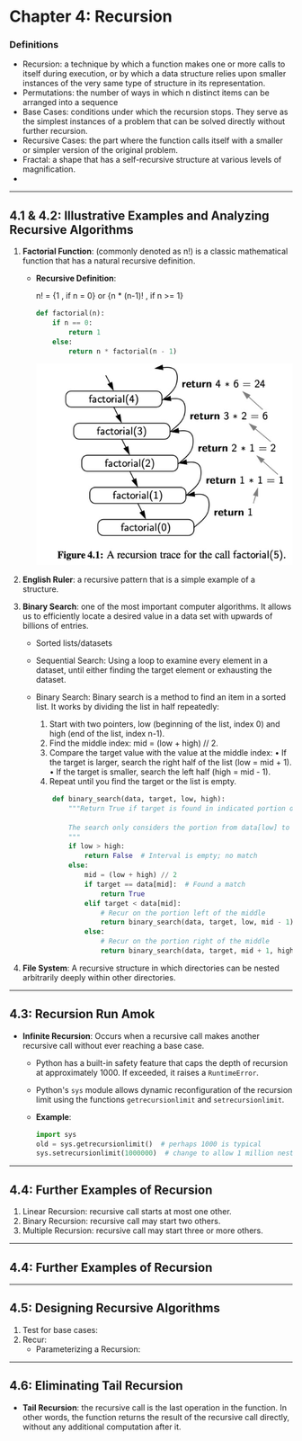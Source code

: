 # Chapter 4: Recursion

### Definitions 
- Recursion: a technique by which a function makes one or more calls to itself
during execution, or by which a data structure relies upon smaller instances of the very same type of structure in its representation.
- Permutations: the number of ways in which n distinct items can be arranged into a sequence
- Base Cases: conditions under which the recursion stops. They serve as the simplest instances of a problem that can be solved directly without further recursion.
- Recursive Cases: the part where the function calls itself with a smaller or simpler version of the original problem.
- Fractal: a shape that has a self-recursive structure at various levels of magnification.
- 

---

## 4.1 & 4.2: Illustrative Examples and Analyzing Recursive Algorithms

1. **Factorial Function**: (commonly denoted as n!) is a classic mathematical
function that has a natural recursive definition.

 
    - **Recursive Definition**: 

        n! = {1 , if n = 0} or {n * (n-1)! , if n >= 1}

        ```python
        def factorial(n):
            if n == 0:
                return 1
            else:
                return n * factorial(n - 1)
        ```
        
        ![A recursion trace for the call factorial(5)](/chapter_4/recursion_trace.jpg)

2. **English Ruler**: a recursive pattern that is a simple example of a 
structure.









3. **Binary Search**: one of the most important computer algorithms. It allows
us to efficiently locate a desired value in a data set with upwards of billions of entries.

    - Sorted lists/datasets
    - Sequential Search: Using a loop to examine every element in a dataset, until either finding the target element or exhausting the dataset.
    - Binary Search: Binary search is a method to find an item in a sorted list. It works by dividing the list in half repeatedly:
	    1.  Start with two pointers, low (beginning of the list, index 0) and high (end of the list, index n-1).
	    2.  Find the middle index: mid = (low + high) // 2.
	    3.  Compare the target value with the value at the middle index:
	        •	If the target is larger, search the right half of the list (low = mid + 1).
	        •	If the target is smaller, search the left half (high = mid - 1).
	    4.  Repeat until you find the target or the list is empty.

        ```python
            def binary_search(data, target, low, high):
                """Return True if target is found in indicated portion of a Python list.
                
                The search only considers the portion from data[low] to data[high] inclusive.
                """
                if low > high:
                    return False  # Interval is empty; no match
                else:
                    mid = (low + high) // 2
                    if target == data[mid]:  # Found a match
                        return True
                    elif target < data[mid]:
                        # Recur on the portion left of the middle
                        return binary_search(data, target, low, mid - 1)
                    else:
                        # Recur on the portion right of the middle
                        return binary_search(data, target, mid + 1, high)
        ```

4. **File System**: A recursive structure in which directories can be nested arbitrarily deeply within other directories.

---

## 4.3: Recursion Run Amok

- **Infinite Recursion**: Occurs when a recursive call makes another recursive call without ever reaching a base case.
    - Python has a built-in safety feature that caps the depth of recursion at approximately 1000. If exceeded, it raises a `RuntimeError`.
    - Python's `sys` module allows dynamic reconfiguration of the recursion limit using the functions `getrecursionlimit` and `setrecursionlimit`.
    - **Example**:

      ```python
      import sys
      old = sys.getrecursionlimit()  # perhaps 1000 is typical
      sys.setrecursionlimit(1000000)  # change to allow 1 million nested calls
      ```

---

## 4.4: Further Examples of Recursion

1. Linear Recursion: recursive call starts at most one other. 
2. Binary Recursion: recursive call may start two others.
3. Multiple Recursion: recursive call may start three or more others.

---

## 4.4: Further Examples of Recursion

---

## 4.5: Designing Recursive Algorithms

1. Test for base cases:
2. Recur: 
    - Parameterizing a Recursion:

---

## 4.6: Eliminating Tail Recursion

- **Tail Recursion**: the recursive call is the last operation in the function. In other words, the function returns the result of the recursive call directly, without any additional computation after it.



